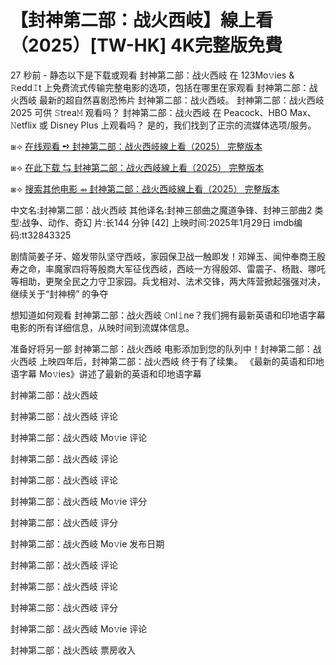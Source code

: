 <h1>【封神第二部：战火西岐】線上看（2025）[TW-HK] 4K完整版免費</h1>

27 秒前 - 静态以下是下载或观看 封神第二部：战火西岐 在 123Mo𝚟ies & 𝚁edd𝙸t 上免费流式传输完整电影的选项，包括在哪里在家观看 封神第二部：战火西岐 最新的超自然喜剧恐怖片 封神第二部：战火西岐。 封神第二部：战火西岐 2025 可供 𝚂trea𝙼 观看吗？ 封神第二部：战火西岐 在 Peacock、HBO Max、𝙽etflix 或 Disney Plus 上观看吗？ 是的，我们找到了正宗的流媒体选项/服务。

⧆⟢ [在线观看 ➺ 封神第二部：战火西岐線上看（2025） 完整版本](https://surl.li/yoineb)

⧆⟢ [在此下载 ⇆ 封神第二部：战火西岐線上看（2025） 完整版本](https://surl.li/yoineb)

⧆⟢ [搜索其他电影 ⇴ 封神第二部：战火西岐線上看（2025） 完整版本](https://surl.li/yoineb)

中文名:封神第二部：战火西岐
其他译名:封神三部曲之魔道争锋、封神三部曲2
类 型:战争、动作、奇幻
片:长144 分钟 [42]
上映时间:2025年1月29日
imdb编码:tt32843325

剧情简姜子牙、姬发带队坚守西岐，家园保卫战一触即发！邓婵玉、闻仲奉商王殷寿之命，率魔家四将等殷商大军征伐西岐，西岐一方得殷郊、雷震子、杨戬、哪吒等相助，更聚全民之力守卫家园。兵戈相对、法术交锋，两大阵营掀起强强对决，继续关于“封神榜” 的争夺

想知道如何观看 封神第二部：战火西岐 𝙾nl𝚒ne？我们拥有最新英语和印地语字幕电影的所有详细信息，从映时间到流媒体信息。

准备好将另一部 封神第二部：战火西岐 电影添加到您的队列中！封神第二部：战火西岐 上映四年后，封神第二部：战火西岐 终于有了续集。 《最新的英语和印地语字幕 Mo𝚟ies》讲述了最新的英语和印地语字幕

封神第二部：战火西岐

封神第二部：战火西岐 评论

封神第二部：战火西岐 Mo𝚟ie 评论

封神第二部：战火西岐 评论

封神第二部：战火西岐 评论

封神第二部：战火西岐 Mo𝚟ie 评分

封神第二部：战火西岐 评分

封神第二部：战火西岐 Mo𝚟ie 发布日期

封神第二部：战火西岐 评论

封神第二部：战火西岐 评论

封神第二部：战火西岐 评分

封神第二部：战火西岐 Mo𝚟ie 评论

封神第二部：战火西岐 票房收入
